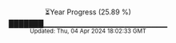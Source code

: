 <p align="center">
⏳Year Progress (25.89 %)<br>
███████▁▁▁▁▁▁▁▁▁▁▁▁▁▁▁▁▁▁▁▁▁▁▁ <br>
<sub>Updated: Thu, 04 Apr 2024 18:02:33 GMT</sub>
</p>

